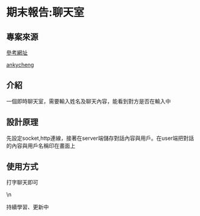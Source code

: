 <!DOCTYPE html>
<html>
<head>
</head>
<body>
<h1>期末報告:聊天室</h1>
<h2>專案來源</h2>
<p><a href="https://creativecoding.in/2020/03/25/%E7%94%A8-socket-io-%E5%81%9A%E4%B8%80%E5%80%8B%E5%8D%B3%E6%99%82%E8%81%8A%E5%A4%A9%E5%AE%A4%E5%90%A7%EF%BC%81%EF%BC%88%E7%9B%B4%E6%92%AD%E7%AD%86%E8%A8%98%EF%BC%89/">參考網址</a></p>
<p><a href="https://github.com/Monoame-Design/bosscoding-examples/tree/master/socket.io">ankycheng</a></p>
<h2>介紹</h2>
<p>一個即時聊天室，需要輸入姓名及聊天內容，能看到對方是否在輸入中</p>
<h2>設計原理</h2>
<p>先設定socket,http連線，接著在server端儲存對話內容與用戶。在user端把對話的內容與用戶名稱印在畫面上</p>
<h2>使用方式</h2>
<p>打字聊天即可</p>
<p>\n</p>
<p>持續學習、更新中</p>
